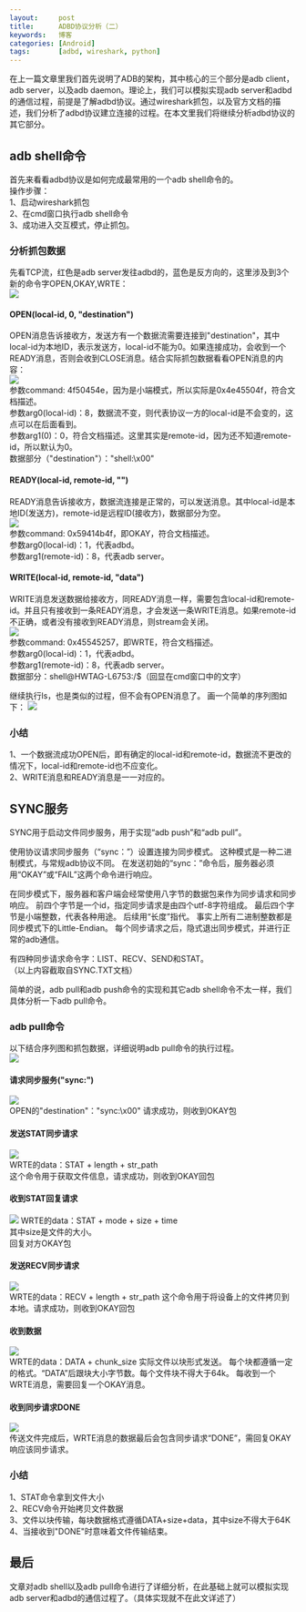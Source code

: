 ```yaml
---
layout:     post
title:      ADBD协议分析（二）
keywords:   博客
categories: [Android]
tags:	    [adbd, wireshark, python]
---
```


在上一篇文章里我们首先说明了ADB的架构，其中核心的三个部分是adb client，adb server，以及adb daemon。理论上，我们可以模拟实现adb server和adbd的通信过程，前提是了解adbd协议。通过wireshark抓包，以及官方文档的描述，我们分析了adbd协议建立连接的过程。在本文里我们将继续分析adbd协议的其它部分。

## adb shell命令

首先来看看adbd协议是如何完成最常用的一个adb shell命令的。   
操作步骤：   
1、启动wireshark抓包  
2、在cmd窗口执行adb shell命令  
3、成功进入交互模式，停止抓包。   

### 分析抓包数据    
先看TCP流，红色是adb server发往adbd的，蓝色是反方向的，这里涉及到3个新的命令字OPEN,OKAY,WRTE：    
 ![](/images/images_2017/shell_1.jpg)  

#### OPEN(local-id, 0, "destination")  
OPEN消息告诉接收方，发送方有一个数据流需要连接到"destination"，其中local-id为本地ID，表示发送方，local-id不能为0。如果连接成功，会收到一个READY消息，否则会收到CLOSE消息。结合实际抓包数据看看OPEN消息的内容：  
 ![](/images/images_2017/shell_2.jpg)   
参数command: 4f50454e，因为是小端模式，所以实际是0x4e45504f，符合文档描述。  
参数arg0(local-id)：8，数据流不变，则代表协议一方的local-id是不会变的，这点可以在后面看到。  
参数arg1(0)：0，符合文档描述。这里其实是remote-id，因为还不知道remote-id，所以默认为0。  
数据部分（"destination"）："shell:\x00"    

#### READY(local-id, remote-id, "")  
READY消息告诉接收方，数据流连接是正常的，可以发送消息。其中local-id是本地ID(发送方)，remote-id是远程ID(接收方)，数据部分为空。  
 ![](/images/images_2017/shell_3.jpg)  
参数command: 0x59414b4f，即OKAY，符合文档描述。  
参数arg0(local-id)：1，代表adbd。  
参数arg1(remote-id)：8，代表adb server。   

#### WRITE(local-id, remote-id, "data")  
WRITE消息发送数据给接收方，同READY消息一样，需要包含local-id和remote-id。并且只有接收到一条READY消息，才会发送一条WRITE消息。如果remote-id不正确，或者没有接收到READY消息，则stream会关闭。  
 ![](/images/images_2017/shell_4.jpg)    
参数command: 0x45545257，即WRTE，符合文档描述。  
参数arg0(local-id)：1，代表adbd。  
参数arg1(remote-id)：8，代表adb server。   
数据部分：shell@HWTAG-L6753:/$（回显在cmd窗口中的文字）   

继续执行ls，也是类似的过程，但不会有OPEN消息了。 画一个简单的序列图如下： 
 ![](/images/images_2017/shell_5.jpg)    

### 小结 
  
1、一个数据流成功OPEN后，即有确定的local-id和remote-id，数据流不更改的情况下，local-id和remote-id也不应变化。  
2、WRITE消息和READY消息是一一对应的。  

## SYNC服务  
SYNC用于启动文件同步服务，用于实现“adb push”和“adb pull”。   

使用协议请求同步服务（“sync：”）设置连接为同步模式。 这种模式是一种二进制模式，与常规adb协议不同。 在发送初始的“sync：”命令后，服务器必须用“OKAY”或“FAIL”这两个命令进行响应。     

在同步模式下，服务器和客户端会经常使用八字节的数据包来作为同步请求和同步响应。 前四个字节是一个id，指定同步请求是由四个utf-8字符组成。 最后四个字节是小端整数，代表各种用途。 后续用“长度”指代。 事实上所有二进制整数都是同步模式下的Little-Endian。 每个同步请求之后，隐式退出同步模式，并进行正常的adb通信。    

有四种同步请求命令字：LIST、RECV、SEND和STAT。    
（以上内容截取自SYNC.TXT文档）  

简单的说，adb pull和adb push命令的实现和其它adb shell命令不太一样，我们具体分析一下adb pull命令。

### adb pull命令     

以下结合序列图和抓包数据，详细说明adb pull命令的执行过程。  
 ![](/images/images_2017/pull_2.jpg)        
#### 请求同步服务("sync:")  
 ![](/images/images_2017/pull_3.jpg)  
OPEN的"destination"："sync:\x00"
请求成功，则收到OKAY包  
#### 发送STAT同步请求  
 ![](/images/images_2017/pull_4.jpg)    
WRTE的data：STAT + length + str_path  
这个命令用于获取文件信息，请求成功，则收到OKAY回包  
#### 收到STAT回复请求   
 ![](/images/images_2017/pull_5.jpg) 
WRTE的data：STAT + mode + size + time  
其中size是文件的大小。  
回复对方OKAY包   
#### 发送RECV同步请求 
 ![](/images/images_2017/pull_6.jpg)  
WRTE的data：RECV + length + str_path 
这个命令用于将设备上的文件拷贝到本地。请求成功，则收到OKAY回包  
#### 收到数据  
 ![](/images/images_2017/pull_7.jpg)  
WRTE的data：DATA + chunk_size 
实际文件以块形式发送。 每个块都遵循一定的格式。“DATA”后跟块大小字节数。每个文件块不得大于64k。 
每收到一个WRTE消息，需要回复一个OKAY消息。  
#### 收到同步请求DONE  
 ![](/images/images_2017/pull_8.jpg)     
传送文件完成后，WRTE消息的数据最后会包含同步请求“DONE”，需回复OKAY响应该同步请求。    

### 小结  
 
1、STAT命令拿到文件大小  
2、RECV命令开始拷贝文件数据  
3、文件以块传输，每块数据格式遵循DATA+size+data，其中size不得大于64K 
4、当接收到"DONE"时意味着文件传输结束。   

## 最后 
文章对adb shell以及adb pull命令进行了详细分析，在此基础上就可以模拟实现adb server和adbd的通信过程了。（具体实现就不在此文详述了）  



  

